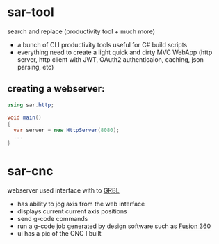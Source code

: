 # sar-tool
search and replace (productivity tool + much more)
  - a bunch of CLI productivity tools useful for C# build scripts
  - everything need to create a light quick and dirty MVC WebApp (http server, http client with JWT, OAuth2 authenticaion, caching, json parsing, etc)
  


## creating a webserver:
```c#
using sar.http;

void main()
{
  var server = new HttpServer(8080);
  ...  
}
```

# sar-cnc
webserver used interface with to [GRBL](https://github.com/grbl/grbl)
- has ability to jog axis from the web interface
- displays current current axis positions
- send g-code commands
- run a g-code job generated by design software such as [Fusion 360](https://academy.autodesk.com/getting-started-fusion-360)
- ui has a pic of the CNC I built
